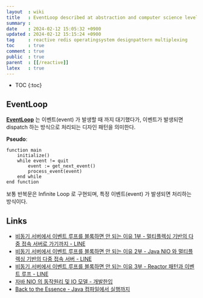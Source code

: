 ```yaml
---
layout  : wiki
title   : EventLoop described at abstraction and computer science level
summary : 
date    : 2024-02-12 15:05:32 +0900
updated : 2024-02-12 15:15:24 +0900
tag     : reactive redis operatingsystem designpattern multiplexing 
toc     : true
comment : true
public  : true
parent  : [[/reactive]]
latex   : true
---
```

* TOC
{:toc}

## EventLoop

__[EventLoop](https://en.wikipedia.org/wiki/Event_loop)__ 는 이벤트(event) 가 발생할 때 까지 대기했다가, 이벤트가 발생되면 dispatch 하는 방식으로 처리되는 디자인 패턴을 의미한다.

__Pseudo__:

```
function main
    initialize()
    while event != quit
        event := get_next_event()
        process_event(event)
    end while
end function
```

보통 반복문은 Infinite Loop 로 구현되며, 특정 이벤트(event) 가 발생되면 처리하는 방식이다.

## Links

- [비동기 서버에서 이벤트 루프를 블록하면 안 되는 이유 1부 - 멀티플렉싱 기반의 다중 접속 서버로 가기까지 - LINE](https://engineering.linecorp.com/ko/blog/do-not-block-the-event-loop-part1)
- [비동기 서버에서 이벤트 루프를 블록하면 안 되는 이유 2부 - Java NIO 와 멀티플렉싱 기반의 다중 접속 서버 - LINE](https://engineering.linecorp.com/ko/blog/do-not-block-the-event-loop-part2)
- [비동기 서버에서 이벤트 루프를 블록하면 안 되는 이유 3부 - Reactor 패턴과 이벤트 루프 - LINE](https://engineering.linecorp.com/ko/blog/do-not-block-the-event-loop-part3)
- [자바 NIO 의 동작원리 및 IO 모델 - 개발한입](https://brewagebear.github.io/fundamental-nio-and-io-models/)
- [Back to the Essence - Java 컴파일에서 실행까지](https://homoefficio.github.io/2019/01/31/Back-to-the-Essence-Java-%EC%BB%B4%ED%8C%8C%EC%9D%BC%EC%97%90%EC%84%9C-%EC%8B%A4%ED%96%89%EA%B9%8C%EC%A7%80-1/)